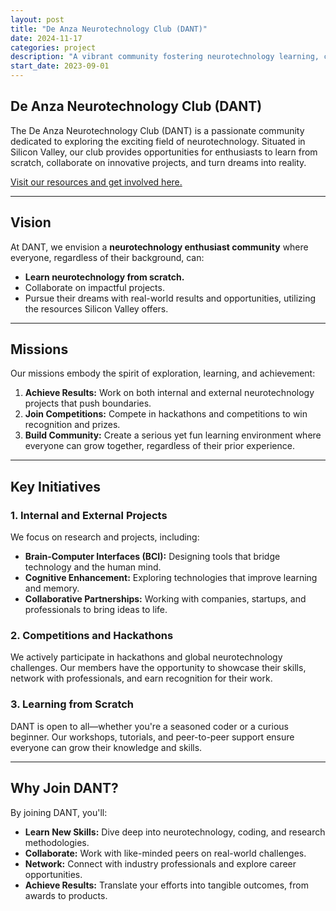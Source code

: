 ```yaml
---
layout: post
title: "De Anza Neurotechnology Club (DANT)"
date: 2024-11-17
categories: project
description: "A vibrant community fostering neurotechnology learning, collaboration, and innovation."
start_date: 2023-09-01
---
```


## De Anza Neurotechnology Club (DANT)

The De Anza Neurotechnology Club (DANT) is a passionate community dedicated to exploring the exciting field of neurotechnology. Situated in Silicon Valley, our club provides opportunities for enthusiasts to learn from scratch, collaborate on innovative projects, and turn dreams into reality.

[Visit our resources and get involved here.](https://linktr.ee/deanzaneurotech)

---

## Vision

At DANT, we envision a **neurotechnology enthusiast community** where everyone, regardless of their background, can:

- **Learn neurotechnology from scratch.**
- Collaborate on impactful projects.
- Pursue their dreams with real-world results and opportunities, utilizing the resources Silicon Valley offers.

---

## Missions

Our missions embody the spirit of exploration, learning, and achievement:

1. **Achieve Results:** Work on both internal and external neurotechnology projects that push boundaries.
2. **Join Competitions:** Compete in hackathons and competitions to win recognition and prizes.
3. **Build Community:** Create a serious yet fun learning environment where everyone can grow together, regardless of their prior experience.

---

## Key Initiatives

### 1. **Internal and External Projects**
We focus on research and projects, including:
- **Brain-Computer Interfaces (BCI):** Designing tools that bridge technology and the human mind.
- **Cognitive Enhancement:** Exploring technologies that improve learning and memory.
- **Collaborative Partnerships:** Working with companies, startups, and professionals to bring ideas to life.

### 2. **Competitions and Hackathons**
We actively participate in hackathons and global neurotechnology challenges. Our members have the opportunity to showcase their skills, network with professionals, and earn recognition for their work.

### 3. **Learning from Scratch**
DANT is open to all—whether you're a seasoned coder or a curious beginner. Our workshops, tutorials, and peer-to-peer support ensure everyone can grow their knowledge and skills.

---

## Why Join DANT?

By joining DANT, you'll:
- **Learn New Skills:** Dive deep into neurotechnology, coding, and research methodologies.
- **Collaborate:** Work with like-minded peers on real-world challenges.
- **Network:** Connect with industry professionals and explore career opportunities.
- **Achieve Results:** Translate your efforts into tangible outcomes, from awards to products.

